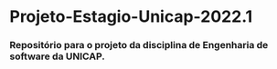 # Projeto-Estagio-Unicap-2022.1

### Repositório para o projeto da disciplina de Engenharia de software da UNICAP.
